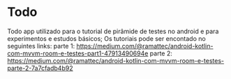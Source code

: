 # Todo
Todo app utilizado para o tutorial de pirâmide de testes no android e para experimentos e estudos básicos;
Os tutoriais pode ser encontado no seguintes links:
parte 1:
https://medium.com/@ramattec/android-kotlin-com-mvvm-room-e-testes-part1-47913490694e
parte 2:
https://medium.com/@ramattec/android-kotlin-com-mvvm-room-e-testes-parte-2-7a7cfadb4b92
